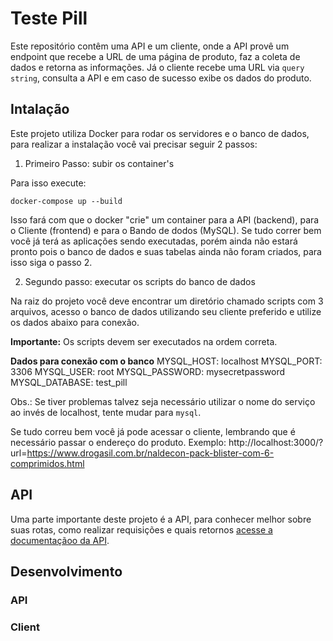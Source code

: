 # Teste Pill

Este repositório contêm uma API e um cliente, onde a API provê um endpoint que recebe a URL de uma página de produto, faz a coleta de dados e retorna as informações. Já o cliente recebe uma URL via `query string`, consulta a API e em caso de sucesso exibe os dados do produto.

## Intalação

Este projeto utiliza Docker para rodar os servidores e o banco de dados, para realizar a instalação você vai precisar seguir 2 passos:

1. Primeiro Passo: subir os container's

Para isso execute:

`docker-compose up --build`

Isso fará com que o docker "crie" um container para a API (backend), para o Cliente (frontend) e para o Bando de dodos (MySQL). Se tudo correr bem você já terá as aplicações sendo executadas, porém ainda não estará pronto pois o banco de dados e suas tabelas ainda não foram criados, para isso siga o passo 2.

2. Segundo passo: executar os scripts do banco de dados

Na raiz do projeto você deve encontrar um diretório chamado scripts com 3 arquivos, acesso o banco de dados utilizando seu cliente preferido e utilize os dados abaixo para conexão.

**Importante:** Os scripts devem ser executados na ordem correta.

**Dados para conexão com o banco** 
MYSQL_HOST: localhost 
MYSQL_PORT: 3306 
MYSQL_USER: root 
MYSQL_PASSWORD: mysecretpassword 
MYSQL_DATABASE: test_pill 

Obs.: Se tiver problemas talvez seja necessário utilizar o nome do serviço ao invés de localhost, tente mudar para `mysql`.

Se tudo correu bem você já pode acessar o cliente, lembrando que é necessário passar o endereço do produto. Exemplo: http://localhost:3000/?url=https://www.drogasil.com.br/naldecon-pack-blister-com-6-comprimidos.html

## API

Uma parte importante deste projeto é a API, para conhecer melhor sobre suas rotas, como realizar requisições e quais retornos [acesse a documentaçãoo da API](api/README.md).

## Desenvolvimento

### API

### Client